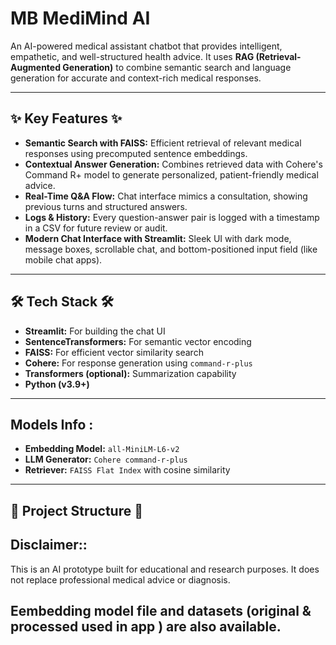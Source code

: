 # MB MediMind AI

An AI-powered medical assistant chatbot that provides intelligent, empathetic, and well-structured health advice. It uses **RAG (Retrieval-Augmented Generation)** to combine semantic search and language generation for accurate and context-rich medical responses.

---

## ✨ Key Features ✨

*   **Semantic Search with FAISS:** Efficient retrieval of relevant medical responses using precomputed sentence embeddings.
*   **Contextual Answer Generation:** Combines retrieved data with Cohere's Command R+ model to generate personalized, patient-friendly medical advice.
*   **Real-Time Q&A Flow:** Chat interface mimics a consultation, showing previous turns and structured answers.
*   **Logs & History:** Every question-answer pair is logged with a timestamp in a CSV for future review or audit.
*   **Modern Chat Interface with Streamlit:** Sleek UI with dark mode, message boxes, scrollable chat, and bottom-positioned input field (like mobile chat apps).

---

## 🛠️ Tech Stack 🛠️

*   **Streamlit:** For building the chat UI
*   **SentenceTransformers:** For semantic vector encoding
*   **FAISS:** For efficient vector similarity search
*   **Cohere:** For response generation using `command-r-plus`
*   **Transformers (optional):** Summarization capability
*   **Python (v3.9+)**

---

##  Models Info : 

*   **Embedding Model:** `all-MiniLM-L6-v2`
*   **LLM Generator:** `Cohere command-r-plus`
*   **Retriever:** `FAISS Flat Index` with cosine similarity

---

## 📁 Project Structure 📁


## Disclaimer::
This is an AI prototype built for educational and research purposes. It does not replace professional medical advice or diagnosis.


## Eembedding model file and datasets (original & processed used in app ) are also available.
